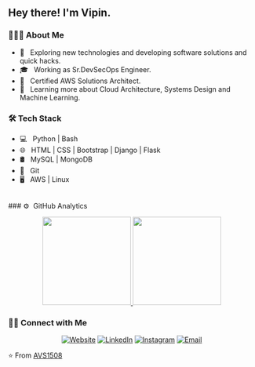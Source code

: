 <h2> Hey there! I'm Vipin.</h2>

<h3> 👨🏻‍💻 About Me </h3>

- 🤔 &nbsp; Exploring new technologies and developing software solutions and quick hacks.
- 🎓 &nbsp; Working as Sr.DevSecOps Engineer.
- 💼 &nbsp; Certified AWS Solutions Architect.
- 🌱 &nbsp; Learning more about Cloud Architecture, Systems Design and Machine Learning.

<h3>🛠 Tech Stack</h3>

- 💻 &nbsp; Python | Bash
- 🌐 &nbsp; HTML | CSS | Bootstrap | Django | Flask
- 🛢 &nbsp; MySQL | MongoDB
- 🔧 &nbsp; Git
- 🖥 &nbsp; AWS | Linux

<br/>
### ⚙️ &nbsp;GitHub Analytics

<p align="center">
<a href="https://github.com/vipink1203">
  <img height="180em" src="https://github-readme-stats-eight-theta.vercel.app/api?username=vipink1203&show_icons=true&theme=vue-dark&include_all_commits=true&count_private=true" />
  <img height="180em" src="https://github-readme-stats-eight-theta.vercel.app/api/top-langs/?username=vipink1203&layout=compact&exclude_lang=java+r&theme=vue-dark" />
</a>
</p>


<h3> 🤝🏻 Connect with Me </h3>

<p align="center">
<a href="https://www.adityavsingh.com/"><img alt="Website" src="https://img.shields.io/badge/Website-www.adityavsingh.com-blue?style=flat-square&logo=google-chrome"></a>
<a href="https://www.linkedin.com/in/AVS1508/"><img alt="LinkedIn" src="https://img.shields.io/badge/LinkedIn-Aditya%20Vikram%20Singh-blue?style=flat-square&logo=linkedin"></a>
<a href="https://www.instagram.com/adityavs_/"><img alt="Instagram" src="https://img.shields.io/badge/Instagram-adityavs__-blue?style=flat-square&logo=instagram"></a>
<a href="mailto:vipink1203@gmail.com"><img alt="Email" src="https://img.shields.io/badge/Email-avsingh@umass.edu-blue?style=flat-square&logo=gmail"></a>
</p>

⭐️ From [AVS1508](https://github.com/AVS1508)

